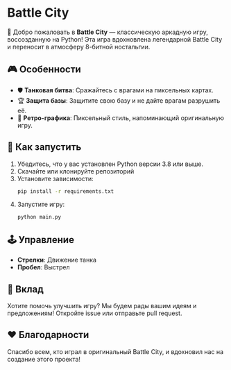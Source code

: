 # Battle City

🌟 Добро пожаловать в **Battle City** — классическую аркадную игру, воссозданную на Python! Эта игра вдохновлена легендарной Battle City и переносит в атмосферу 8-битной ностальгии.

## 🎮 Особенности

- 🛡️ **Танковая битва**: Сражайтесь с врагами на пиксельных картах.
- 🏆 **Защита базы**: Защитите свою базу и не дайте врагам разрушить её.
- 🌟 **Ретро-графика**: Пиксельный стиль, напоминающий оригинальную игру.

## 🚀 Как запустить

1. Убедитесь, что у вас установлен Python версии 3.8 или выше.
2. Скачайте или клонируйте репозиторий
3. Установите зависимости:
   ```bash
   pip install -r requirements.txt  
   ```
4. Запустите игру:
   ```bash
   python main.py
   ```

## 🕹️ Управление

- **Стрелки**: Движение танка
- **Пробел**: Выстрел

## 🤝 Вклад

Хотите помочь улучшить игру? Мы будем рады вашим идеям и предложениям! Откройте issue или отправьте pull request.

## ❤️ Благодарности

Спасибо всем, кто играл в оригинальный Battle City, и вдохновил нас на создание этого проекта!

